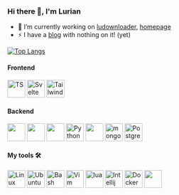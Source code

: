 ### Hi there 👋, I'm Lurian
 - 🔭 I’m currently working on [ludownloader](https://github.com/lur1an/ludownloader), [homepage](https://github.com/lur1an/lurian.xyz)
 - ⚡ I have a [blog](https://lurian.xyz) with nothing on it! (yet)
 
 [![Top Langs](https://github-readme-stats.vercel.app/api/top-langs/?username=lur1an&layout=donut&hide=css,scss)](https://github.com/anuraghazra/github-readme-stats)

#### Frontend
<div>
  <img src="https://cdn.jsdelivr.net/gh/devicons/devicon/icons/typescript/typescript-original.svg" title="TS" **alt="TS" width="40" height="40"/>
  <img src="https://cdn.jsdelivr.net/gh/devicons/devicon/icons/svelte/svelte-original.svg" title="Svelte" **alt="Nextjs" width="40" height="40"/>
  <img src="https://cdn.jsdelivr.net/gh/devicons/devicon/icons/tailwindcss/tailwindcss-plain.svg" title="Tailwind" **alt="Tailwind" width="40" height="40"/>
</div>

#### Backend
<div>
  <img src="https://cdn.jsdelivr.net/gh/devicons/devicon/icons/rust/rust-plain.svg" width="40" height="40"/>        
  <img src="https://cdn.jsdelivr.net/gh/devicons/devicon/icons/java/java-original.svg" width="40" height="40"/>
  <img src="https://cdn.jsdelivr.net/gh/devicons/devicon/icons/spring/spring-original.svg" width="40" height="40"/>
  <img src="https://cdn.jsdelivr.net/gh/devicons/devicon/icons/python/python-original.svg"  title="Python" **alt="Python" width="40" height="40"/>
  <img src="https://cdn.jsdelivr.net/gh/devicons/devicon/icons/fastapi/fastapi-original.svg" width="40" height="40"/>     
  <img src="https://cdn.jsdelivr.net/gh/devicons/devicon/icons/mongodb/mongodb-original.svg" title="mongodb" **alt="mongodb" width="40" />
  <img src="https://cdn.jsdelivr.net/gh/devicons/devicon/icons/postgresql/postgresql-plain.svg" title="Postgres" **alt="Postgres" width="40" height="40"/>
</div>

#### My tools 🛠
<div>
  <img src="https://cdn.jsdelivr.net/gh/devicons/devicon/icons/linux/linux-original.svg" title="Linux" **alt="Linux" width="40" height="40" />  
  <img src="https://cdn.jsdelivr.net/gh/devicons/devicon/icons/ubuntu/ubuntu-plain.svg" title="Ubuntu" **alt="Ubuntu" width="40" height="40" />
  <img src="https://cdn.jsdelivr.net/gh/devicons/devicon/icons/bash/bash-original.svg"  title="Bash" **alt="Bash" width="40" height="40"/>
  <img src="https://cdn.jsdelivr.net/gh/devicons/devicon/icons/vim/vim-original.svg" title="Vim" **alt="Vim" width="40" height="40"/>
  <img src="https://cdn.jsdelivr.net/gh/devicons/devicon/icons/lua/lua-original.svg" title="lua" **alt="lua" width="40"/>
  <img src="https://cdn.jsdelivr.net/gh/devicons/devicon/icons/intellij/intellij-plain.svg" title="Intellij" **alt="Intellij" width="40" height="40"/>
  <img src="https://cdn.jsdelivr.net/gh/devicons/devicon/icons/docker/docker-plain-wordmark.svg" title="Docker" **alt="Docker" width="40" height="40" />
  <img src="https://cdn.jsdelivr.net/gh/devicons/devicon/icons/github/github-original.svg" width="40" height="40"/>
</div>
